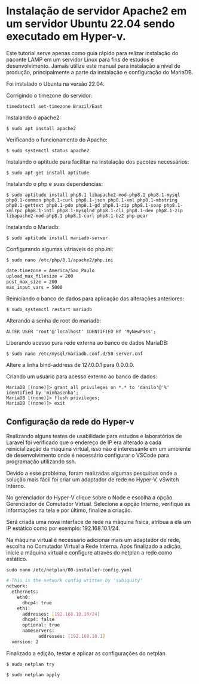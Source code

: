 # Instalação de servidor Apache2 em um servidor Ubuntu 22.04 sendo executado em Hyper-v.

Este tutorial serve apenas como guia rápido para relizar instalação do paconte LAMP em um servidor Linux para fins de estudos e desenvolvimento. Jamais utilize este
manual para instalação a nível de produção, principalmente a parte da instalação e configuração do MariaDB. 

Foi instalado o Ubuntu na versão 22.04.

Corrigindo o timezone do servidor:

`timedatectl set-timezone Brazil/East`

Instalando o apache2:

`$ sudo apt install apache2`

Verificando o funcionamento do Apache:

`$ sudo systemctl status apache2`

Instalando o aptitude para facilitar na instalação dos pacotes necessários:

`$ sudo apt-get install aptitude`

Instalando o php e suas dependencias:

`$ sudo aptitude install php8.1 libapache2-mod-php8.1 php8.1-mysql php8.1-common php8.1-curl php8.1-json php8.1-xml php8.1-mbstring php8.1-gettext php8.1-pdo php8.1-gd php8.1-zip php8.1-soap php8.1-xmlrpc php8.1-intl php8.1-mysqlnd php8.1-cli php8.1-dev php8.1-zip libapache2-mod-php8.1 php8.1-curl php8.1-bz2 php-pear`

Instalando o Mariadb:

`$ sudo aptitude install mariadb-server`

Configurando algumas váriaveis do php.ini:

`$ sudo nano /etc/php/8.1/apache2/php.ini`

```bash
date.timezone = America/Sao_Paulo  
upload_max_filesize = 200  
post_max_size = 200  
max_input_vars = 5000
```
Reiniciando o banco de dados para aplicação das alterações anteriores:

`$ sudo systemctl restart mariadb`

Alterando a senha de root do mariadb:

`ALTER USER 'root'@'localhost' IDENTIFIED BY 'MyNewPass';`

Liberando acesso para rede externa ao banco de dados MariaDB:

`$ sudo nano /etc/mysql/mariadb.conf.d/50-server.cnf`

Altere a linha bind-address de 127.0.0.1 para 0.0.0.0.

Criando um usuário para acesso externo ao banco de dados:

```mysql
MariaDB [(none)]> grant all privileges on *.* to 'danilo'@'%' identified by 'minhasenha';
MariaDB [(none)]> flush privileges;  
MariaDB [(none)]> exit
```

## Configuração da rede do Hyper-v

Realizando alguns testes de usabilidade para estudos e laboratórios de Laravel foi verificado que o endereço de IP era alterado a cada reinicialização 
da máquina virtual, isso não é interessante em um ambiente de desenvolvimento onde é necessário configurar o VSCode para programação utilizando ssh.

Devido a esse problema, foram realizadas algumas pesquisas onde a solução mais fácil foi criar um adaptador de rede no Hyper-V, vSwitch Interno.

No gerenciador do Hyper-V clique sobre o Node e escolha a opção Gerenciador de Comutador Virtual. Selecione a opção Interno, verifique as informações na tela e por 
último, finalize a criação.

Será criada uma nova interface de rede na máquina física, atribua a ela um IP estático como por exemplo: 192.168.10.1/24.

Na máquina virtual é necessário adicionar mais um adaptador de rede, escolha no Comutador Virtual a Rede Interna. Após finalizado a adição, inicie a máquina virtual
e configure através do netplan a rede como estático.

`sudo nano /etc/netplan/00-installer-config.yaml`

```bash
# This is the network config written by 'subiquity'
network:
  ethernets:
    eth0:
      dhcp4: true
    eth1:
      addresses: [192.168.10.10/24]
      dhcp4: false
      optional: true
      nameservers:
            addresses: [192.168.10.1]
  version: 2
```
Finalizado a edição, testar e aplicar as configurações do netplan

`$ sudo netplan try`

`$ sudo netplan apply`